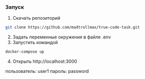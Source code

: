 ### Запуск

1. Скачать репозиторий
```sh
git clone https://github.com/madtrollmax/true-code-task.git
```
2. Задать переменные окружения в файле .env
3. Запустить командой 
```sh
docker-compose up
```
4. Открыть http://localhost:3000

пользователь: user1
пароль: password